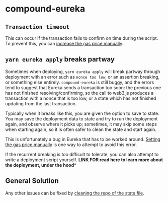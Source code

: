 # compound-eureka

## `Transaction timeout`

This can occur if the transaction fails to confirm on time during the script. To prevent this, you can [increase the gas price manually](../deploy-compound.md#increasing-gas-price).

## `yarn eureka apply` breaks partway

Sometimes when deploying, `yarn eureka apply` will break partway through deployment with an error such as `nonce too low`, or an assertion breaking, or something else entirely. `compound-eureka` is still buggy, and the errors tend to suggest that Eureka sends a transaction too soon: the previous one has not finished resolving/confirming, so the call to web3.js produces a transaction with a nonce that is too low, or a state which has not finished updating from the last transaction.

Typically when it breaks like this, you are given the option to save to state. You may save the deployment data to state and try to run the deployment again, and observe where it picks up; sometimes, it may skip some steps when starting again, so it is often safer to clean the state and start again. 

This is unfortunately a bug in Eureka that has to be worked around. [Setting the gas price manually](../deploy-compound.md#increasing-gas-price) is one way to attempt to avoid this error. 

If the recurrent breaking is too difficult to tolerate, you can also attempt to write a deployment script yourself. **LINK FOR read here to learn more about the deployment, under the hood***

## General Solution

Any other issues can be fixed by [cleaning the repo of the state file](../deploy-compound.md#cleaning-deployment-state).
